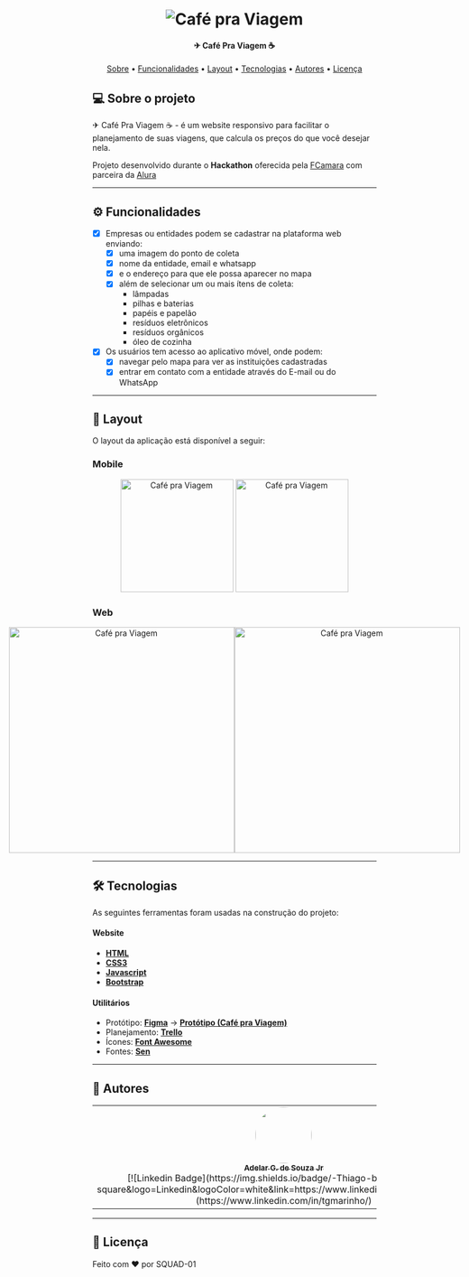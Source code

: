 </p>
<h1 align="center">
    <img alt="Café pra Viagem" title="#CafeNoBule" src="https://i.ibb.co/2gKm2QL/Banner-Readme.png" />
</h1>

<h4 align="center"> 
	✈ Café Pra Viagem ☕
</h4>

<p align="center">
 <a href="#-sobre-o-projeto">Sobre</a> •
 <a href="#-funcionalidades">Funcionalidades</a> •
 <a href="#-layout">Layout</a> • 
 <a href="#-tecnologias">Tecnologias</a> • 
 <a href="#-autores">Autores</a> • 
 <a href="#user-content--licença">Licença</a>
</p>


## 💻 Sobre o projeto

✈ Café Pra Viagem ☕ - é um website responsivo para facilitar o planejamento de suas viagens, que calcula os preços
do que você desejar nela.


Projeto desenvolvido durante o **Hackathon** oferecida pela [FCamara](https://www.fcamara.com.br/) 
com parceira da [Alura](https://www.alura.com.br/)

---

## ⚙️ Funcionalidades

- [x] Empresas ou entidades podem se cadastrar na plataforma web enviando:
  - [x] uma imagem do ponto de coleta
  - [x] nome da entidade, email e whatsapp
  - [x] e o endereço para que ele possa aparecer no mapa
  - [x] além de selecionar um ou mais ítens de coleta: 
    - lâmpadas
    - pilhas e baterias
    - papéis e papelão
    - resíduos eletrônicos
    - resíduos orgânicos
    - óleo de cozinha

- [x] Os usuários tem acesso ao aplicativo móvel, onde podem:
  - [x] navegar pelo mapa para ver as instituições cadastradas
  - [x] entrar em contato com a entidade através do E-mail ou do WhatsApp

---

## 🎨 Layout

O layout da aplicação está disponível a seguir:

### Mobile

<p align="center">
  <img alt="Café pra Viagem" title="#CafenoBule" src="https://i.ibb.co/Kywr1Bc/MOBILE-1.png" width="200px">

  <img alt="Café pra Viagem" title="#CafenoBule" src="https://i.ibb.co/WKgKrXb/MOBILE-2.png" width="200px">
</p>

### Web

<p align="center" style="display: flex; align-items: flex-start; justify-content: center;">
  <img alt="Café pra Viagem" title="#CafenoBule" src="https://i.ibb.co/Q8qPH0Y/WEB-1.png" width="400px">

  <img alt="Café pra Viagem" title="#CafenoBule" src="https://i.ibb.co/Qbjc2Qs/WEB-2.png" width="400px">
</p>

---

## 🛠 Tecnologias

As seguintes ferramentas foram usadas na construção do projeto:

#### **Website**

-   **[HTML](https://developer.mozilla.org/pt-BR/docs/Web/HTML)**
-   **[CSS3](https://developer.mozilla.org/pt-BR/docs/Web/CSS)**
-   **[Javascript](https://developer.mozilla.org/pt-BR/docs/Web/Javascript)**
-   **[Bootstrap](https://getbootstrap.com/)**

#### **Utilitários**

-   Protótipo:  **[Figma](https://www.figma.com/)**  →  **[Protótipo (Café pra Viagem)](https://www.figma.com/file/w2laBSvKvPULPhmkmB11SF/Caf%C3%A9-pra-Viagem)**
-   Planejamento: **[Trello](https://trello.com/b/5onOLPRG/squad01hack)**
-   Ícones:  **[Font Awesome](https://fontawesome.com/)**
-   Fontes:  **[Sen](https://fonts.google.com/specimen/Sen)**

---

## 🦸 Autores

<table>
  <tr>
    <td align="center"><a href="https://github.com/adelarjr21"><img style="border-radius: 50%;" src="https://avatars.githubusercontent.com/u/49174532?v=4" width="100px;" alt=""/><br /><sub><b>Adelar G. de Souza Jr</b></sub></a><br /> [![Linkedin Badge](https://img.shields.io/badge/-Thiago-blue?style=flat-square&logo=Linkedin&logoColor=white&link=https://www.linkedin.com/in/tgmarinho/)](https://www.linkedin.com/in/tgmarinho/)</td>
    <td align="center"><a href="https://rocketseat.com.br"><img style="border-radius: 50%;" src="https://avatars1.githubusercontent.com/u/4669899?s=460&u=806503605676192b5d0c363e4490e13d8127ed64&v=4" width="100px;" alt=""/><br /><sub><b>Cleiton Souza</b></sub></a><br /><a href="https://rocketseat.com.br/" title="Rocketseat">👨‍🚀</a></td>
    <td align="center"><a href="https://rocketseat.com.br"><img style="border-radius: 50%;" src="https://avatars2.githubusercontent.com/u/861751?s=460&v=4" width="100px;" alt=""/><br /><sub><b>Robson Marques</b></sub></a><br /><a href="https://rocketseat.com.br/" title="Rocketseat">👨‍🚀</a></td>
    <td align="center"><a href="https://rocketseat.com.br"><img style="border-radius: 50%;" src="https://avatars3.githubusercontent.com/u/16831337?s=460&v=4" width="100px;" alt=""/><br /><sub><b>Claudio Orlandi</b></sub></a><br /><a href="https://rocketseat.com.br/" title="Rocketseat">🚀</a></td>
    <td align="center"><a href="https://rocketseat.com.br"><img style="border-radius: 50%;" src="https://avatars2.githubusercontent.com/u/37725197?s=460&u=446439436524c37f66e41f35b607dbb70358d5e4&v=4" width="100px;" alt=""/><br /><sub><b>Vinícios Fraga</b></sub></a><br /><a href="https://rocketseat.com.br/" title="Rocketseat">🚀</a></td>
  </tr>
</table>

---

## 📝 Licença

Feito com ❤️ por SQUAD-01